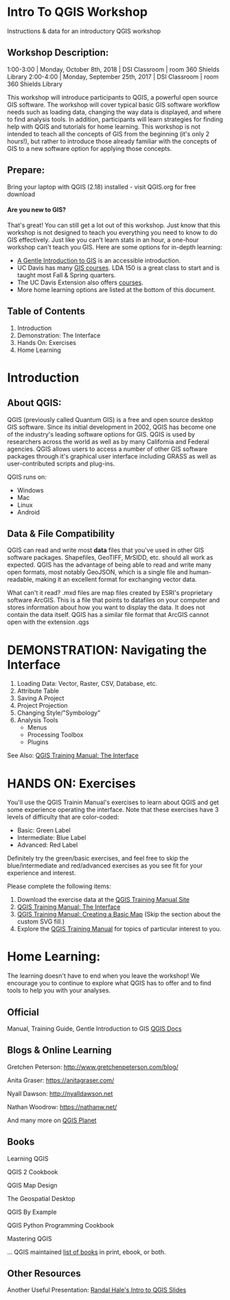 # Intro To QGIS Workshop
Instructions &amp; data for an introductory QGIS workshop

## Workshop Description:
1:00-3:00 | Monday, October 8th, 2018 | DSI Classroom | room 360 Shields Library
2:00-4:00 | Monday, September 25th, 2017 | DSI Classroom | room 360 Shields Library

This workshop will introduce participants to QGIS, a powerful open source GIS software.  The workshop will cover typical basic GIS software workflow needs such as loading data, changing the way data is displayed, and where to find analysis tools.  In addition, participants will learn strategies for finding help with QGIS and tutorials for home learning. This workshop is not intended to teach all the concepts of GIS from the beginning (it's only 2 hours!), but rather to introduce those already familiar with the concepts of GIS to a new software option for applying those concepts.

## Prepare:
Bring your laptop with QGIS (2.18) installed - visit QGIS.org for free download

#### Are you new to GIS?
That's great!  You can still get a lot out of this workshop.  Just know that this workshop is not designed to teach you everything you need to know to do GIS effectively.  Just like you can't learn stats in an hour, a one-hour workshop can't teach you GIS. Here are some options for in-depth learning: 
 *  [A Gentle Introduction to GIS](http://docs.qgis.org/2.18/en/docs/gentle_gis_introduction/) is an accessible introduction.
 *  UC Davis has many [GIS courses](https://spatial.ucdavis.edu/teaching/). LDA 150 is a great class to start and is taught most Fall & Spring quarters.  
 *  The UC Davis Extension also offers [courses](https://extension.ucdavis.edu/certificate-program/geographic-information-systems).  
 *  More home learning options are listed at the bottom of this document.

## Table of Contents
1. Introduction
1. Demonstration: The Interface
1. Hands On: Exercises
1. Home Learning

# Introduction

## About QGIS:
QGIS (previously called Quantum GIS) is a free and open source desktop GIS software.  Since its initial development in 2002, QGIS has become one of the industry's leading software options for GIS.  QGIS is used by researchers across the world as well as by many California and Federal agencies.  QGIS allows users to access a number of other GIS software packages through it's graphical user interface including GRASS as well as user-contributed scripts and plug-ins.

QGIS runs on:

* Windows
* Mac
* Linux
* Android

## Data & File Compatibility
QGIS can read and write most **data** files that you've used in other GIS software packages.  Shapefiles, GeoTIFF, MrSIDD, etc. should all work as expected.  QGIS has the advantage of being able to read and write many open formats, most notably GeoJSON, which is a single file and human-readable, making it an excellent format for exchanging vector data.

What can't it read?  .mxd files are map files created by ESRI's proprietary software ArcGIS.  This is a file that points to datafiles on your computer and stores information about how you want to display the data.  It does not contain the data itself.  QGIS has a similar file format that ArcGIS cannot open with the extension .qgs

# DEMONSTRATION: Navigating the Interface

1.  Loading Data: Vector, Raster, CSV, Database, etc.
1.  Attribute Table
1.  Saving A Project
1.  Project Projection
1.  Changing Style/"Symbology"
1.  Analysis Tools
    *  Menus
    *  Processing Toolbox
    *  Plugins


See Also: [QGIS Training Manual: The Interface](http://docs.qgis.org/2.18/en/docs/training_manual/introduction/index.html)

# HANDS ON: Exercises
You'll use the QGIS Trainin Manual's exercises to learn about QGIS and get some experience operating the interface.  Note that these exercises have 3 levels of difficulty that are color-coded:

*  Basic: Green Label
*  Intermediate: Blue Label
*  Advanced: Red Label
    
Definitely try the green/basic exercises, and feel free to skip the blue/intermediate and red/advanced exercises as you see fit for your experience and interest.

Please complete the following items:
1.  Download the exercise data at the [QGIS Training Manual Site](http://docs.qgis.org/2.18/en/docs/training_manual/foreword/foreword.html#data)
1.  [QGIS Training Manual: The Interface](http://docs.qgis.org/2.18/en/docs/training_manual/introduction/index.html)
1.  [QGIS Training Manual: Creating a Basic Map](http://docs.qgis.org/2.18/en/docs/training_manual/basic_map/index.html) (Skip the section about the custom SVG fill.)
1.  Explore the [QGIS Training Manual](http://docs.qgis.org/2.18/en/docs/training_manual/index.html) for topics of particular interest to you.

# Home Learning:
The learning doesn't have to end when you leave the workshop!  We encourage you to continue to explore what QGIS has to offer and to find tools to help you with your analyses.

## Official 

Manual, Training Guide, Gentle Introduction to GIS [QGIS Docs](http://qgis.org/en/docs/index.html)

## Blogs & Online Learning

Gretchen Peterson: http://www.gretchenpeterson.com/blog/ 

Anita Graser: https://anitagraser.com/

Nyall Dawson: http://nyalldawson.net

Nathan Woodrow: https://nathanw.net/

And many more on [QGIS Planet](http://planet.qgis.org/planet/)


## Books

Learning QGIS

QGIS 2 Cookbook

QGIS Map Design

The Geospatial Desktop

QGIS By Example

QGIS Python Programming Cookbook

Mastering QGIS

... QGIS maintained [list of books](https://www.qgis.org/en/site/forusers/books/index.html) in print, ebook, or both.


## Other Resources
Another Useful Presentation: [Randal Hale's Intro to QGIS Slides](https://2016.foss4g-na.org/sites/default/files/slides/QGIS%20Workshop.pdf)

